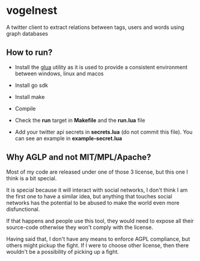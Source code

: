 # vogelnest

A twitter client to extract relations between tags, users and words using
graph databases

## How to run?

- Install the [glua](https://github.com/andrebq/glua/) utility as it is used
to provide a consistent environment between windows, linux and macos

- Install go sdk

- Install make

- Compile

- Check the **run** target in **Makefile** and the **run.lua** file

- Add your twitter api secrets in **secrets.lua** (do not commit this file).
You can see an example in **example-secret.lua**

## Why AGLP and not MIT/MPL/Apache?

Most of my code are released under one of those 3 license, but
this one I think is a bit special.

It is special because it will interact with social networks,
I don't think I am the first one to have a similar idea,
but anything that touches social networks has the potential to be
abused to make the world even more disfunctional.

If that happens and people use this tool, they would need to expose
all their source-code otherwise they won't comply with the license.

Having said that, I don't have any means to enforce AGPL compliance,
but others might pickup the fight. If I were to choose other license,
then there wouldn't be a possibility of picking up a fight.
